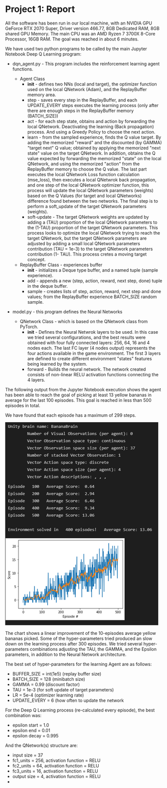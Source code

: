 [//]: # (Image References)
[image2]: https://github.com/jesus-tamez-2021/p1_navigation/blob/89c5023f40f9797ea4120bf1a916f5d1f4e52eb8/image2.PNG

# Project 1: Report

All the software has been run in our local machine, with an NVIDIA GPU GeForce RTX 2070 Super, Driver version 466.77, 8GB Dedicated RAM, 8GB shared GPU Memory. The main CPU was an AMD Ryzen 7 3700X 8-Core Processor, 16GB RAM. The goal was reached in about 6 minutes.

We have used two python programs to be called by the main Jupyter Notebook Deep Q Learning program:
- dqn_agent.py - This program includes the reinforcement learning agent functions.
  - Agent Class
    - __init__ - defines two NNs (local and target), the optimizer function used on the local QNetwork (Adam), and the ReplayBuffer memory area.
    - step - saves every step in the ReplayBuffer, and each UPDATE_EVERY steps executes the learning process (only after there are enough steps in the ReplayBuffer memory (BATCH_SIZE))
    - act - for each step state, obtains and action by forwarding the local QNetwork. Deactivating the learning (Back propagation) process. And using a Greedy Policy to choose the next action.
    - learn - from the sampled experience, finds the Q value target. By adding the memorized "reward" and the discounted (by GAMMA) "target next" Q value; obtained by applying the memorized "next state" value on the target QNetwork. In addition, obtains the Q value expected by forwarding the memorized "state" on the local QNetwork, and using the memorized "action" from the ReplayBuffer memory to choose the Q value. The last part executes the local QNetwork Loss function calculation (mse_loss), then executes a local QNetwrok back propagation, and one step of the local QNetwork optimizer function, this process will update the local QNetwork parameters (weights) based on the Q Values (for target and local QNetworks) difference found between the two networks. The final step is to perform a soft_update of the target QNetwork parameters (weights).
    - soft-update - The target QNetwork weights are updated by adding a (TAU) proportion of the local QNetwork parameters to the (1-TAU) proportion of the target QNetwork parameters. This process looks to optimize the local QNetwork trying to reach the target QNetwork, but the target QNetwork parameters are adjusted by adding a small local QNetwork parameters contribution (TAU = 1e-3) to the target QNetwork parameters contribution (1- TAU). This process cretes a moving target concept.
  - ReplayBuffer Class - experiences buffer
    - __init__ - initializes a Deque type buffer, and a named tuple (sample experience).
    - add - appends a new (step, action, reward, next step, done) tuple in the deque buffer.
    - sample - creates lists of step, action, reward, next step and done values; from the ReplayBuffer experience BATCH_SIZE random sample.
  
- model.py - this program defines the Neural Networks
  - QNetwork Class - which is based on the QNetwork class from PyTorch.
    - __init__ - Defines the Neural Netwrok layers to be used. In this case we tried several configurations, and the best results were obtained with four fully connected layers: 256, 64, 16 and 4 nodes each. The last FC layer (4 nodes output) represents the four actions available in the game environment. The first 3 layers are defined to create different environment "states" features being learned by the system.
    - forward - Builds the neural network. The network created consists of non-linear RELU activation functions connecting the 4 layers.


The following output from the Jupyter Notebook execution shows the agent has been able to reach the goal of picking at least 13 yellow bananas in average for the last 100 episodes. This goal is reached in less than 500 episodes in total.

We have found that each episode has a maximum of 299 steps.

![Screenshot 1][image2]

The chart shows a linear improvement of the 10-episodes average yellow bananas picked. Some of the hyper-parameters tried produced an slow down on the learning process after 300 episodes. We tried several hyper-parameters combinations adjusting the TAU, the GAMMA, and the Epsilon parameters, in addition to the Neural Network architecture.

The best set of hyper-parameters for the learning Agent are as follows:
- BUFFER_SIZE = int(1e5)	(replay buffer size)
- BATCH_SIZE = 128		(minibatch size)
- GAMMA = 0.99		(discount factor)
- TAU = 1e-3			(for soft update of target parameters)
- LR = 5e-4			(optimizer learning rate)
- UPDATE_EVERY = 6		(how often to update the network

For the Deep Q Learning process (re-calculated every episode), the best combination was:
- epsilon start = 1.0
- epsilon end   = 0.01
- epsilon decay = 0.995

And the QNetwork(s) structure are:
- input size = 37
- fc1_units = 256, activation function = RELU
- fc2_units = 64, activation function = RELU
- fc3_units = 16, activation function = RELU
- output size = 4, activation function = RELU
- 
